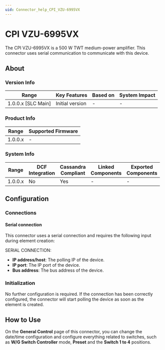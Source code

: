 ```yaml
---
uid: Connector_help_CPI_VZU-6995VX
---
```


# CPI VZU-6995VX

The CPI VZU-6995VX is a 500 W TWT medium-power amplifier. This connector uses serial communication to communicate with this device.

## About

### Version Info

| Range                | Key Features     | Based on     | System Impact     |
|----------------------|------------------|--------------|-------------------|
| 1.0.0.x [SLC Main]   | Initial version  | -            | -                 |

### Product Info

| Range     | Supported Firmware     |
|-----------|------------------------|
| 1.0.0.x   | -                      |

### System Info

| Range     | DCF Integration     | Cassandra Compliant     | Linked Components     | Exported Components     |
|-----------|---------------------|-------------------------|-----------------------|-------------------------|
| 1.0.0.x   | No                  | Yes                     | -                     | -                       |

## Configuration

### Connections

#### Serial connection

This connector uses a serial connection and requires the following input during element creation:

SERIAL CONNECTION:

- **IP address/host**: The polling IP of the device.
- **IP port**: The IP port of the device.
- **Bus address**: The bus address of the device.

### Initialization

No further configuration is required. If the connection has been correctly configured, the connector will start polling the device as soon as the element is created.

## How to Use

On the **General Control** page of this connector, you can change the date/time configuration and configure everything related to switches, such as **W/G Switch Controller** mode, **Preset** and the **Switch 1 to 4** positions.
